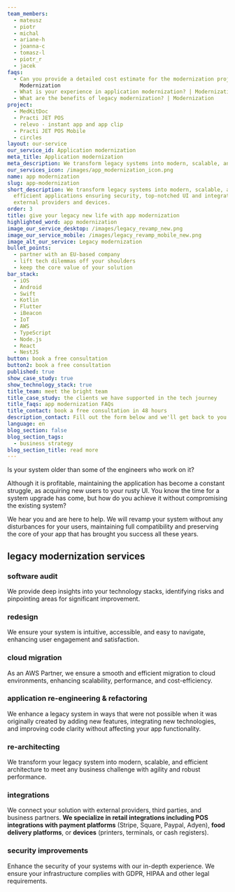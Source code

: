 ```yaml
---
team_members:
  - mateusz
  - piotr
  - michal
  - ariane-h
  - joanna-c
  - tomasz-l
  - piotr_r
  - jacek
faqs:
  - Can you provide a detailed cost estimate for the modernization project? |
    Modernization
  - What is your experience in application modernization? | Modernization
  - What are the benefits of legacy modernization? | Modernization
project:
  - MedKitDoc
  - Practi JET POS
  - relevo - instant app and app clip
  - Practi JET POS Mobile
  - circles
layout: our-service
our_service_id: Application modernization
meta_title: Application modernization
meta_description: We transform legacy systems into modern, scalable, and efficient applications.
our_services_icon: /images/app_modernization_icon.png
name: app modernization
slug: app-modernization
short_description: We transform legacy systems into modern, scalable, and
  efficient applications ensuring security, top-notched UI and integrations with
  external providers and devices.
order: 3
title: give your legacy new life with app modernization
highlighted_word: app modernization
image_our_service_desktop: /images/legacy_revamp_new.png
image_our_service_mobile: /images/legacy_revamp_mobile_new.png
image_alt_our_service: Legacy modernization
bullet_points:
  - partner with an EU-based company
  - lift tech dilemmas off your shoulders
  - keep the core value of your solution
bar_stack:
  - iOS
  - Android
  - Swift
  - Kotlin
  - Flutter
  - iBeacon
  - IoT
  - AWS
  - TypeScript
  - Node.js
  - React
  - NestJS
button: book a free consultation
button2: book a free consultation
published: true
show_case_study: true
show_technology_stack: true
title_team: meet the bright team
title_case_study: the clients we have supported in the tech journey
title_faqs: app modernization FAQs
title_contact: book a free consultation in 48 hours
description_contact: Fill out the form below and we'll get back to you in 48 hours.
language: en
blog_section: false
blog_section_tags:
  - business strategy
blog_section_title: read more
---
```

Is your system older than some of the engineers who work on it?

Although it is profitable, maintaining the application has become a constant struggle, as acquiring new users to your rusty UI. You know the time for a system upgrade has come, but how do you achieve it without compromising the existing system?

We hear you and are here to help. We will revamp your system without any disturbances for your users, maintaining full compatibility and preserving the core of your app that has brought you success all these years.

## legacy modernization services

### software audit

We provide deep insights into your technology stacks, identifying risks and pinpointing areas for significant improvement.

### redesign

We ensure your system is intuitive, accessible, and easy to navigate, enhancing user engagement and satisfaction.

### cloud migration

As an AWS Partner, we ensure a smooth and efficient migration to cloud environments, enhancing scalability, performance, and cost-efficiency.

### application re-engineering & refactoring

We enhance a legacy system in ways that were not possible when it was originally created by adding new features, integrating new technologies, and improving code clarity without affecting your app functionality.

### re-architecting

We transform your legacy system into modern, scalable, and efficient architecture to meet any business challenge with agility and robust performance.

### integrations

We connect your solution with external providers, third parties, and business partners. **We specialize in retail integrations including POS integrations with payment platforms** (Stripe, Square, Paypal, Adyen), **food delivery platforms**, or **devices** (printers, terminals, or cash registers).

### security improvements

Enhance the security of your systems with our in-depth experience. We ensure your infrastructure complies with GDPR, HIPAA and other legal requirements.